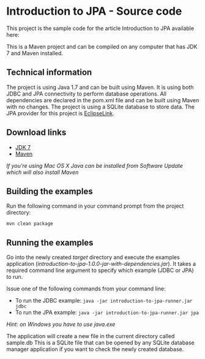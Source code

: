 Introduction to JPA - Source code
=================================

This project is the sample code for the article Introduction to JPA
available here: 

This is a Maven project and can be compiled on any computer that
has JDK 7 and Maven installed.

Technical information
---------------------

The project is using Java 1.7 and can be built using Maven. It is using both JDBC and JPA connectivity to perform
database operations. All dependencies are declared in the pom.xml file and can be built using Maven with no
changes.
The project is using a SQLite database to store data.
The JPA provider for this project is [EclipseLink](http://www.eclipse.org/eclipselink).

Download links
--------------

- [JDK 7](http://www.oracle.com/technetwork/java/javase/downloads/index.html)
- [Maven](http://maven.apache.org/download.cgi)

*If you're using Mac OS X Java can be installed from Software Update which will also install Maven*

Building the examples
---------------------

Run the following command in your command prompt from the project directory:

`mvn clean package`

Running the examples
--------------------

Go into the newly created *target* directory and execute the examples application (*introduction-to-jpa-1.0.0-jar-with-dependencies.jar*).
It takes a required command line argument to specify which example (JDBC or JPA) to run.

Issue one of the following commands from your command line:

- To run the JDBC example: `java -jar introduction-to-jpa-runner.jar jdbc`
- To run the JPA example: `java -jar introduction-to-jpa-runner.jar jpa`

*Hint: on Windows you have to use java.exe*

The application will create a new file in the current directory called sample.db
This is a SQLite file that can be opened by any SQLite database manager application if you want to check the newly created database.